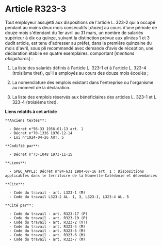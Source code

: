 # Article R323-3

Tout employeur assujetti aux dispositions de l'article L. 323-2 qui a occupé pendant au moins deux mois consécutifs [*durée*]
au cours d'une période de douze mois s'étendant du 1er avril au 31 mars, un nombre de salariés supérieur à dix ou quinze,
suivant la distinction prévue aux alinéas 1 et 3 dudit article, est tenu d'adresser au préfet, dans la première quinzaine du
mois d'avril, sous pli recommandé avec demande d'avis de réception, une déclaration établie en quatre exemplaires, comportant
[*mentions obligatoires*] :

1. La liste des salariés définis à l'article L. 323-1 et à l'article L. 323-4 (troisième tiret), qu'il a employés au cours
des douze mois écoulés ;

2. La nomenclature des emplois existant dans l'entreprise ou l'organisme au moment de la déclaration.

3. La liste des emplois réservés aux bénéficiaires des articles L. 323-1 et L. 323-4 (troisième tiret).

**Liens relatifs à cet article**

	**Anciens textes**:

	  - Décret n°56-33 1956-01-13 art. 1
	  - Décret n°70-1336 1970-12-14
	  - Loi n°1924-04-26 ART. 5

	**Codifié par**:

	  - Décret n°73-1048 1973-11-15

	**Liens**:

	  - SPEC_APPLI: Décret n°84-631 1984-07-16 art. 1 : Dispositions applicables dans le territoire de la Nouvelle-Calédonie et dépendances

	**Cite**:

	  - Code du travail - art. L323-1 (M)
	  - Code du travail L323-2 AL. 1, 3, L323-1, L323-4 AL. 5

	**Cité par**:

	  - Code du travail - art. R323-17 (P)
	  - Code du travail - art. R323-19 (P)
	  - Code du travail - art. R323-2 (VT)
	  - Code du travail - art. R323-4 (M)
	  - Code du travail - art. R323-5 (M)
	  - Code du travail - art. R323-6 (M)
	  - Code du travail - art. R323-7 (M)
